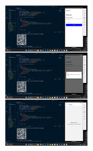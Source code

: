 <p float="left">
    <img src="A1.png" width="260" />
    <img src="A2.png" width="260" />
    <img src="A3.png" width="260" />
</p>